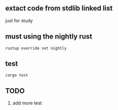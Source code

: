 

## extact code from stdlib linked list
just for study

## must using the nightly rust
```
rustup override set nightly
```

## test
```
cargo test
```
## TODO
1. add more test
